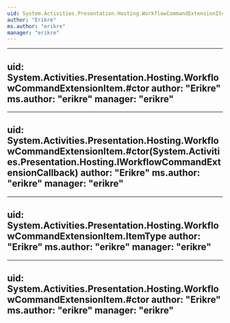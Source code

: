 ```yaml
---
uid: System.Activities.Presentation.Hosting.WorkflowCommandExtensionItem
author: "Erikre"
ms.author: "erikre"
manager: "erikre"
---
```


---
uid: System.Activities.Presentation.Hosting.WorkflowCommandExtensionItem.#ctor
author: "Erikre"
ms.author: "erikre"
manager: "erikre"
---

---
uid: System.Activities.Presentation.Hosting.WorkflowCommandExtensionItem.#ctor(System.Activities.Presentation.Hosting.IWorkflowCommandExtensionCallback)
author: "Erikre"
ms.author: "erikre"
manager: "erikre"
---

---
uid: System.Activities.Presentation.Hosting.WorkflowCommandExtensionItem.ItemType
author: "Erikre"
ms.author: "erikre"
manager: "erikre"
---

---
uid: System.Activities.Presentation.Hosting.WorkflowCommandExtensionItem.#ctor
author: "Erikre"
ms.author: "erikre"
manager: "erikre"
---
